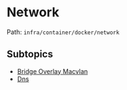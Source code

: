# Network

Path: `infra/container/docker/network`

## Subtopics
- [Bridge Overlay Macvlan](./bridge_overlay_macvlan/README.md)
- [Dns](./dns/README.md)
